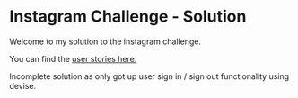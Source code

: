 Instagram Challenge - Solution
===================

Welcome to my solution to the instagram challenge.

You can find the [user stories here.](user_stories.md)

Incomplete solution as only got up user sign in / sign out functionality using devise.
